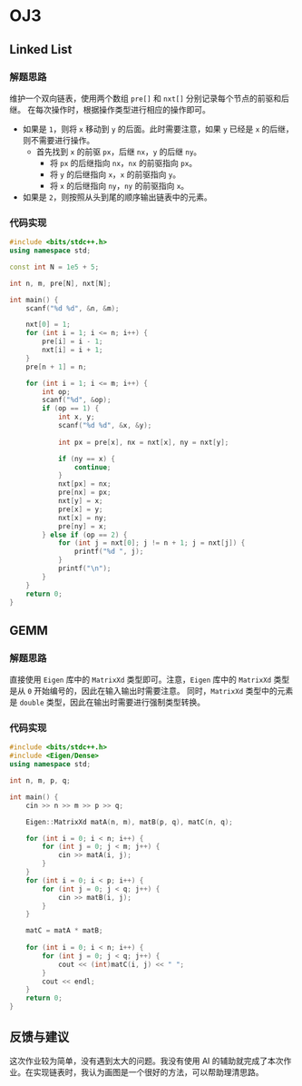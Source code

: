 # OJ3

## Linked List

### 解题思路

维护一个双向链表，使用两个数组 `pre[]` 和 `nxt[]` 分别记录每个节点的前驱和后继。
在每次操作时，根据操作类型进行相应的操作即可。

- 如果是 `1`，则将 `x` 移动到 `y` 的后面。此时需要注意，如果 `y` 已经是 `x` 的后继，则不需要进行操作。
  - 首先找到 `x` 的前驱 `px`，后继 `nx`，`y` 的后继 `ny`。
    - 将 `px` 的后继指向 `nx`，`nx` 的前驱指向 `px`。
    - 将 `y` 的后继指向 `x`，`x` 的前驱指向 `y`。
    - 将 `x` 的后继指向 `ny`，`ny` 的前驱指向 `x`。
- 如果是 `2`，则按照从头到尾的顺序输出链表中的元素。

### 代码实现

```cpp
#include <bits/stdc++.h>
using namespace std;

const int N = 1e5 + 5;

int n, m, pre[N], nxt[N];

int main() {
    scanf("%d %d", &n, &m);

    nxt[0] = 1;
    for (int i = 1; i <= n; i++) {
        pre[i] = i - 1;
        nxt[i] = i + 1;
    }
    pre[n + 1] = n;

    for (int i = 1; i <= m; i++) {
        int op;
        scanf("%d", &op);
        if (op == 1) {
            int x, y;
            scanf("%d %d", &x, &y);
            
            int px = pre[x], nx = nxt[x], ny = nxt[y];

            if (ny == x) {
                continue;
            }
            nxt[px] = nx;
            pre[nx] = px;
            nxt[y] = x;
            pre[x] = y;
            nxt[x] = ny;
            pre[ny] = x;
        } else if (op == 2) {
            for (int j = nxt[0]; j != n + 1; j = nxt[j]) {
                printf("%d ", j);
            }
            printf("\n");
        }
    }
    return 0;
}
```

## GEMM

### 解题思路

直接使用 `Eigen` 库中的 `MatrixXd` 类型即可。注意，`Eigen` 库中的 `MatrixXd` 类型是从 `0` 开始编号的，因此在输入输出时需要注意。
同时，`MatrixXd` 类型中的元素是 `double` 类型，因此在输出时需要进行强制类型转换。

### 代码实现

```cpp
#include <bits/stdc++.h>
#include <Eigen/Dense>
using namespace std;

int n, m, p, q;

int main() {
    cin >> n >> m >> p >> q;

    Eigen::MatrixXd matA(n, m), matB(p, q), matC(n, q);

    for (int i = 0; i < n; i++) {
        for (int j = 0; j < m; j++) {
            cin >> matA(i, j);
        }
    }
    for (int i = 0; i < p; i++) {
        for (int j = 0; j < q; j++) {
            cin >> matB(i, j);
        }
    }

    matC = matA * matB;
    
    for (int i = 0; i < n; i++) {
        for (int j = 0; j < q; j++) {
            cout << (int)matC(i, j) << " ";
        }
        cout << endl;
    }
    return 0;
}
```

## 反馈与建议

这次作业较为简单，没有遇到太大的问题。我没有使用 AI 的辅助就完成了本次作业。在实现链表时，我认为画图是一个很好的方法，可以帮助理清思路。

